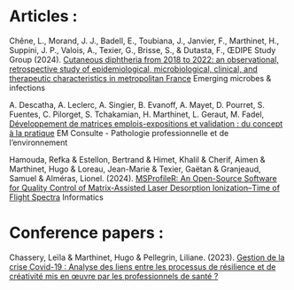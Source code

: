 # Articles :   

Chêne, L., Morand, J. J., Badell, E., Toubiana, J., Janvier, F., Marthinet, H., Suppini, J. P., Valois, A., Texier, G., Brisse, S., & Dutasta, F., ŒDIPE Study Group (2024). [Cutaneous diphtheria from 2018 to 2022: an observational, retrospective study of epidemiological, microbiological, clinical, and therapeutic characteristics in metropolitan France](https://pubmed.ncbi.nlm.nih.gov/39324172/)
 Emerging microbes & infections

A. Descatha, A. Leclerc, A. Singier, B. Evanoff, A. Mayet, D. Pourret, S. Fuentes, C. Pilorget, S. Tchakamian, H. Marthinet, L. Geraut, M. Fadel, [Développement de matrices emplois-expositions et validation : du concept à la pratique](https://www.em-consulte.com/article/1667358) EM Consulte - Pathologie professionnelle et de l’environnement
 
Hamouda, Refka & Estellon, Bertrand & Himet, Khalil & Cherif, Aimen & Marthinet, Hugo & Loreau, Jean-Marie & Texier, Gaëtan & Granjeaud, Samuel & Alméras, Lionel. (2024). [MSProfileR: An Open-Source Software for Quality Control of Matrix-Assisted Laser Desorption Ionization–Time of Flight Spectra](https://www.researchgate.net/publication/381248091_MSProfileR_An_Open-Source_Software_for_Quality_Control_of_Matrix-Assisted_Laser_Desorption_Ionization-Time_of_Flight_Spectra) Informatics

# Conference papers :   

Chassery, Leïla & Marthinet, Hugo & Pellegrin, Liliane. (2023). 
[Gestion de la crise Covid-19 : Analyse des liens entre les processus de résilience et de créativité mis en œuvre par 
les professionnels de santé ?](https://www.researchgate.net/publication/380185949_Gestion_de_la_crise_Covid-19_Analyse_des_liens_entre_les_processus_de_resilience_et_de_creativite_mis_en_oeuvre_par_les_professionnels_de_sante)
